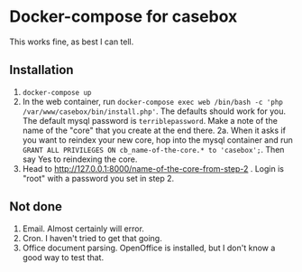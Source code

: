 # Docker-compose for casebox

This works fine, as best I can tell.

## Installation

1. `docker-compose up`
2. In the web container, run 
  `docker-compose exec web /bin/bash -c 'php /var/www/casebox/bin/install.php'`.  The defaults should work for you.  The default mysql password is `terriblepassword`.  Make a note of the name of the "core" that you create at the end there.
2a.  When it asks if you want to reindex your new core, hop into the mysql container and run `GRANT ALL PRIVILEGES ON cb_name-of-the-core.* to 'casebox';`.  Then say Yes to reindexing the core.
3. Head to http://127.0.0.1:8000/name-of-the-core-from-step-2 .  Login is "root" with a password you set in step 2.

## Not done
1.  Email.  Almost certainly will error.
2.  Cron.  I haven't tried to get that going.
3.  Office document parsing.  OpenOffice is installed, but I don't know a good way to test that.

